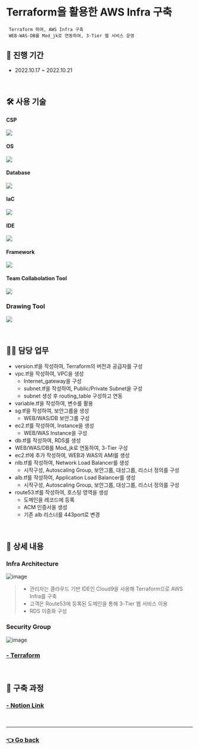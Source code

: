 # Terraform을 활용한 AWS Infra 구축
     Terraform 하여, AWS Infra 구축
     WEB-WAS-DB를 Mod_jk로 연동하여, 3-Tier 웹 서비스 운영
     
## 📆 진행 기간
- 2022.10.17 ~ 2022.10.21

</br>

## 🛠 사용 기술
#### CSP
<img src="https://img.shields.io/badge/Amazon AWS-232F3E?style=flat-square&logo=Amazon AWS&logoColor=white"> <!--AWS-->
#### OS
<img src="https://img.shields.io/badge/Amazon Linux 2-232F3E?style=flat-square&logo=Amazon AWS&logoColor=white"> <!--amazon linux-->
#### Database
<img src="https://img.shields.io/badge/mysql-4479A1?style=flat-square&logo=mysql&logoColor=white"> <!--Mysql-->
#### IaC
<img src="https://img.shields.io/badge/Terraform-7B42BC?style=flat-square&logo=Terraform&logoColor=white"> <!--Terraform-->
#### IDE
<img src="https://img.shields.io/badge/AWS Cloud9-007ACC?style=flat-square&logo=AWS Cloud9&logoColor=white"> <!--AWS Cloud9-->
#### Framework
<img src="https://img.shields.io/badge/Spring-6DB33F?style=flat-square&logo=Spring&logoColor=white"> <!--Spring-->
#### Team Collabolation Tool
<img src="https://img.shields.io/badge/Notion-000000?style=flat-square&logo=Notion&logoColor=white"> <!--Notion-->
### Drawing Tool
<img src="https://img.shields.io/badge/Drawio-000000?style=flat-square&logo=Drawio&logoColor=white"> <!--Draw.io-->

</br>

## 💁‍♂️ 담당 업무
- version.tf을 작성하여, Terraform의 버전과 공급자를 구성
- vpc.tf을 작성하여, VPC을 생성
    - Internet_gateway을 구성
    - subnet.tf을 작성하여, Public/Private Subnet을 구성
    - subnet 생성 후 routing_table 구성하고 연동
- variable.tf을 작성하여, 변수를 활용
- sg.tf을 작성하여, 보안그룹을 생성
    - WEB/WAS/DB 보안그룹 구성
- ec2.tf를 작성하여, Instance을 생성
    - WEB/WAS Instance을 구성
- db.tf를 작성하여, RDS를 생성
- WEB/WAS/DB를 Mod_jk로 연동하여, 3-Tier 구성
- ec2.tf에 추가 작성하여, WEB과 WAS의 AMI를 생성
- nlb.tf를 작성하여, Network Load Balancer를 생성
    - 시작구성, Autoscaling Group, 보안그룹, 대상그룹, 리스너 정의를 구성
- alb.tf를 작성하여, Application Load Balancer를 생성
    - 시작구성, Autoscaling Group, 보안그룹, 대상그룹, 리스너 정의를 구성
- route53.tf를 작성하여, 호스팅 영역을 생성
    - 도메인을 레코드에 등록
    - ACM 인증서을 생성
    - 기존 alb 리스너를 443port로 변경
    
</br>

## 📖 상세 내용 
### Infra Architecture
![image](https://user-images.githubusercontent.com/110655823/215509545-27108752-71c4-440a-9c69-ab5f035438e9.png)
> - 관리자는 클라우드 기반 IDE인 Cloud9을 사용해 Terraform으로 AWS Infra를 구축
> - 고객은 Route53에 등록된 도메인을 통해 3-Tier 웹 서비스 이용
> - RDS 이중화 구성

### Security Group
![image](https://user-images.githubusercontent.com/110655823/215509978-f7599624-3857-4e42-9af7-bcfd9709ffae.png)

### [- Terraform](https://github.com/hyunjaebok/AWS_3Tier_Terraform_Project/tree/main/Terraform)

</br>

## 🔗 구축 과정
### [- Notion Link](https://awesome-bottle-5fa.notion.site/Terraform-AWS-Infra-a55221f85f6043cda23e13a3ad58096a)

</br>

---

### [👈 Go back](https://github.com/hyunjaebok)
